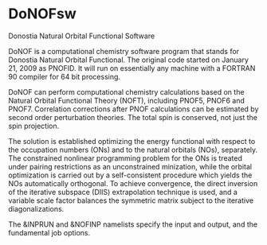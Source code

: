 # DoNOFsw
Donostia Natural Orbital Functional Software

DoNOF is a computational chemistry software program that stands for Donostia Natural Orbital Functional. The original code started on January 21, 2009 as PNOFID. It will run on essentially any machine with a FORTRAN 90 compiler for 64 bit processing.
 
DoNOF can perform computational chemistry calculations based on the Natural Orbital Functional Theory (NOFT), including PNOF5, PNOF6 and PNOF7. Correlation corrections after PNOF calculations can be estimated by second order perturbation theories. The total spin is conserved, not just the spin projection.
 
The solution is established optimizing the energy functional with respect to the occupation numbers (ONs) and to the natural orbitals (NOs), separately. The constrained nonlinear programming problem for the ONs is treated under pairing restrictions as an unconstrained minization, while the orbital optimization is carried out by a self-consistent procedure which yields the NOs automatically orthogonal. To achieve convergence, the direct inversion of the iterative subspace (DIIS) extrapolation technique is used, and a variable scale factor balances the symmetric matrix subject to the iterative diagonalizations.
 
The &INPRUN and &NOFINP namelists specify the input and output, and the fundamental job options.

